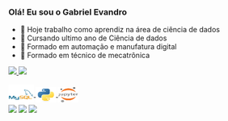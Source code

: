 ### Olá! Eu sou o Gabriel Evandro 

- 🔭 Hoje trabalho como aprendiz na área de ciência de dados 
- 🌱 Cursando ultimo ano de Ciência de dados 
- 🔧 Formado em automação e manufatura digital
- 🤖 Formado em técnico de mecatrônica 
 <div>
  <a href="https://github.com/GabrielEvandro">
  <img height="180em" src="https://github-readme-stats.vercel.app/api?username=GabrielEvandro&show_icons=true&theme=blue-green&include_all_commits=true&count_private=true"/>
  <img height="130em" src="https://github-readme-stats.vercel.app/api/top-langs/?username=GabrielEvandro&layout=compact&langs_count=7&theme=blue-green"/>
</div>
  <div style="display: inline_block"><br><img align="center" alt="gabriel-CSS" height="40" width="50" src="https://raw.githubusercontent.com/devicons/devicon/master/icons/mysql/mysql-original-wordmark.svg">
  <img align="center" alt="gabriel-Python" height="30" width="40" src="https://raw.githubusercontent.com/devicons/devicon/master/icons/python/python-original.svg">
  <img align="center" alt="gabriel-Csharp" height="30" width="40" src="https://raw.githubusercontent.com/devicons/devicon/master/icons/jupyter/jupyter-original-wordmark.svg">
</div>

  <div> 
  <a href="https://instagram.com/ga_evandro" target="_blank"><img src="https://img.shields.io/badge/-Instagram-%23E4405F?style=for-the-badge&logo=instagram&logoColor=white" target="_blank"></a>
  <a href = "mailto:gabrielevandroprado.gp@gmail.com"><img src="https://img.shields.io/badge/-Gmail-%23333?style=for-the-badge&logo=gmail&logoColor=white" target="_blank"></a>
  <a href="https://www.linkedin.com/in/gabriel-prado-a611a6132" target="_blank"><img src="https://img.shields.io/badge/-LinkedIn-%230077B5?style=for-the-badge&logo=linkedin&logoColor=white" target="_blank"></a> 
 
</div>
